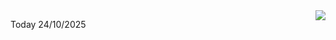 <img align="right" src="https://media.giphy.com/media/M9gbBd9nbDrOTu1Mqx/giphy.gif">


Today 24/10/2025
